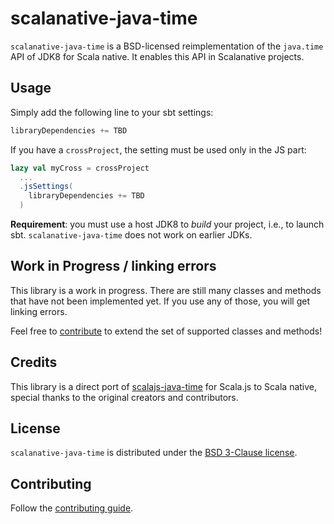 # scalanative-java-time

`scalanative-java-time` is a BSD-licensed reimplementation of the `java.time` API
of JDK8 for Scala native. It enables this API in Scalanative projects.

## Usage

Simply add the following line to your sbt settings:

```scala
libraryDependencies += TBD
```

If you have a `crossProject`, the setting must be used only in the JS part:

```scala
lazy val myCross = crossProject
  ...
  .jsSettings(
    libraryDependencies += TBD
  )
```

**Requirement**: you must use a host JDK8 to *build* your project, i.e., to
launch sbt. `scalanative-java-time` does not work on earlier JDKs.

## Work in Progress / linking errors

This library is a work in progress.
There are still many classes and methods that have not been implemented yet.
If you use any of those, you will get linking errors.

Feel free to [contribute](./CONTRIBUTING.md) to extend the set of supported
classes and methods!

## Credits

This library is a direct port of [scalajs-java-time](https://github.com/scala-js/scala-js-java-time) for Scala.js to Scala native, special thanks to the original creators and contributors.

## License

`scalanative-java-time` is distributed under the
[BSD 3-Clause license](./LICENSE.txt).

## Contributing

Follow the [contributing guide](./CONTRIBUTING.md).
